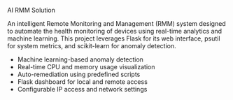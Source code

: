 AI RMM Solution

An intelligent Remote Monitoring and Management (RMM) system designed to automate the health monitoring of devices using real-time analytics and machine learning. 
This project leverages Flask for its web interface, psutil for system metrics, and scikit-learn for anomaly detection.

- Machine learning-based anomaly detection
- Real-time CPU and memory usage visualization
- Auto-remediation using predefined scripts
- Flask dashboard for local and remote access
- Configurable IP access and network settings
